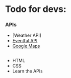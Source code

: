 # Todo for devs:

### APIs
* [Weather API]
* [Eventful API](http://api.eventful.com/)
* [Google Maps](https://developers.google.com/maps/)


## 

* HTML
* CSS
* Learn the APIs
